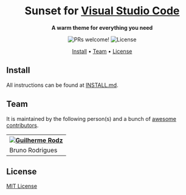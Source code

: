 <h1 align="center">
  <br>
	<!-- img -->
  <br>
  Sunset for <a href="https://code.visualstudio.com/">Visual Studio Code</a>
  <br>
</h1>

<p align="center">
  <strong>A warm theme for everything you need</strong>
</p>

<p align="center">
  <img src="https://img.shields.io/badge/PRs-welcome-%23E9436D" alt="PRs welcome!" />

  <img alt="License" src="https://img.shields.io/badge/license-MIT-%23E9436D">
</p>

<p align="center">
  <a href="#install">Install</a> •
  <a href="#team">Team</a> •
  <a href="#license">License</a>
</p>

<!-- Screenshot -->

## Install

All instructions can be found at [INSTALL.md](./INSTALL.md).

## Team

It is maintained by the following person(s) and a bunch of [awesome contributors](https://github.com/getsunset/visual-studio-code/graphs/contributors).

<table>
  <tr>
    <th><a href="https://github.com/brunordgs" target="_blank" rel="noopener noreferrer"><img alt="Guilherme Rodz" src="https://github.com/brunordgs.png?size=100""></img></a></th>
  </tr>

  <tr>
    <td>Bruno Rodrigues</td>
  </tr>
</table>

## License

[MIT License](./LICENSE)
